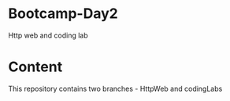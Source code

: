 # Bootcamp-Day2
Http web and coding lab

# Content
This repository contains two branches - HttpWeb and codingLabs
